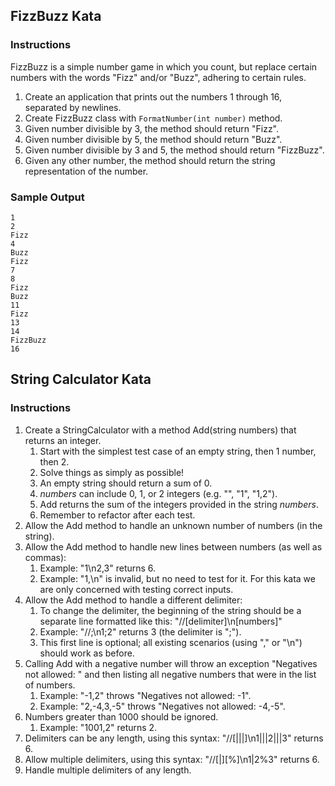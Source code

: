## FizzBuzz Kata
### Instructions ###

FizzBuzz is a simple number game in which you count, but replace certain numbers with the words "Fizz" and/or "Buzz", adhering to certain rules.

1. Create an application that prints out the numbers 1 through 16, separated by newlines.
2. Create FizzBuzz class with `FormatNumber(int number)` method.
3. Given number divisible by 3, the method should return "Fizz".
4. Given number divisible by 5, the method should return "Buzz".
5. Given number divisible by 3 and 5, the method should return "FizzBuzz".
6. Given any other number, the method should return the string representation of the number.

### Sample Output ###
    1
    2
    Fizz
    4
    Buzz
    Fizz
    7
    8
    Fizz
    Buzz
    11
    Fizz
    13
    14
    FizzBuzz
    16
    
## String Calculator Kata
### Instructions ###

1. Create a StringCalculator with a method Add(string numbers) that returns an integer.
	1. Start with the simplest test case of an empty string, then 1 number, then 2.
	2. Solve things as simply as possible!
	3. An empty string should return a sum of 0.
	4. *numbers* can include 0, 1, or 2 integers (e.g. "", "1", "1,2").
	5. Add returns the sum of the integers provided in the string *numbers*.
	6. Remember to refactor after each test.
2. Allow the Add method to handle an unknown number of numbers (in the string).
3. Allow the Add method to handle new lines between numbers (as well as commas):
	1. Example: "1\n2,3" returns 6.
	2. Example: "1,\n" is invalid, but no need to test for it. For this kata we are only concerned with testing correct inputs.
4. Allow the Add method to handle a different delimiter:
	1. To change the delimiter, the beginning of the string should be a separate line formatted like this: "//[delimiter]\n[numbers]"
	2. Example: "//;\n1;2" returns 3 (the delimiter is ";").
	3. This first line is optional; all existing scenarios (using "," or "\n") should work as before.
5. Calling Add with a negative number will throw an exception "Negatives not allowed: " and then listing all negative numbers that were in the list of numbers.
	1. Example: "-1,2" throws "Negatives not allowed: -1".
	2. Example: "2,-4,3,-5" throws "Negatives not allowed: -4,-5".
6. Numbers greater than 1000 should be ignored.
	1. Example: "1001,2" returns 2.
7. Delimiters can be any length, using this syntax: "//[|||]\n1|||2|||3" returns 6.
8. Allow multiple delimiters, using this syntax: "//[|][%]\n1|2%3" returns 6.
9. Handle multiple delimiters of any length.
